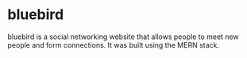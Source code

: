 # bluebird

bluebird is a social networking website that allows people to meet new people and form connections. It was built using the MERN stack.
